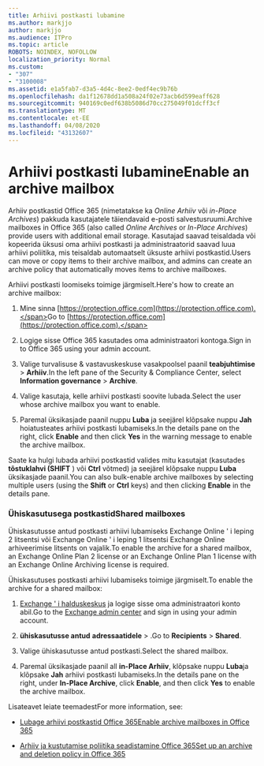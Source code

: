 ```yaml
---
title: Arhiivi postkasti lubamine
ms.author: markjjo
author: markjjo
ms.audience: ITPro
ms.topic: article
ROBOTS: NOINDEX, NOFOLLOW
localization_priority: Normal
ms.custom:
- "307"
- "3100008"
ms.assetid: e1a5fab7-d3a5-4d4c-8ee2-0edf4ec9b76b
ms.openlocfilehash: da1f12678dd1a508a24f02e73acb6d599eaff628
ms.sourcegitcommit: 940169c0edf638b5086d70cc275049f01dcff3cf
ms.translationtype: MT
ms.contentlocale: et-EE
ms.lasthandoff: 04/08/2020
ms.locfileid: "43132607"
---
```

# <a name="enable-an-archive-mailbox"></a><span data-ttu-id="97db6-102">Arhiivi postkasti lubamine</span><span class="sxs-lookup"><span data-stu-id="97db6-102">Enable an archive mailbox</span></span>

<span data-ttu-id="97db6-103">Arhiiv postkastid Office 365 (nimetatakse ka *Online Arhiiv* või *in-Place Archives*) pakkuda kasutajatele täiendavaid e-posti salvestusruumi.</span><span class="sxs-lookup"><span data-stu-id="97db6-103">Archive mailboxes in Office 365 (also called *Online Archives* or *In-Place Archives*) provide users with additional email storage.</span></span> <span data-ttu-id="97db6-104">Kasutajad saavad teisaldada või kopeerida üksusi oma arhiivi postkasti ja administraatorid saavad luua arhiivi poliitika, mis teisaldab automaatselt üksuste arhiivi postkastid.</span><span class="sxs-lookup"><span data-stu-id="97db6-104">Users can move or copy items to their archive mailbox, and admins can create an archive policy that automatically moves items to archive mailboxes.</span></span>
  
<span data-ttu-id="97db6-105">Arhiivi postkasti loomiseks toimige järgmiselt.</span><span class="sxs-lookup"><span data-stu-id="97db6-105">Here's how to create an archive mailbox:</span></span>
  
1. <span data-ttu-id="97db6-106">Mine sinna [https://protection.office.com](https://protection.office.com).</span><span class="sxs-lookup"><span data-stu-id="97db6-106">Go to [https://protection.office.com](https://protection.office.com).</span></span>

2. <span data-ttu-id="97db6-107">Logige sisse Office 365 kasutades oma administraatori kontoga.</span><span class="sxs-lookup"><span data-stu-id="97db6-107">Sign in to Office 365 using your admin account.</span></span>

3. <span data-ttu-id="97db6-108">Valige turvalisuse &amp; vastavuskeskuse vasakpoolsel paanil **teabjuhtimise** \> **Arhiiv**.</span><span class="sxs-lookup"><span data-stu-id="97db6-108">In the left pane of the Security &amp; Compliance Center, select **Information governance** \> **Archive**.</span></span>

4. <span data-ttu-id="97db6-109">Valige kasutaja, kelle arhiivi postkasti soovite lubada.</span><span class="sxs-lookup"><span data-stu-id="97db6-109">Select the user whose archive mailbox you want to enable.</span></span>

5. <span data-ttu-id="97db6-110">Paremal üksikasjade paanil nuppu **Luba** ja seejärel klõpsake nuppu **Jah** hoiatusteates arhiivi postkasti lubamiseks.</span><span class="sxs-lookup"><span data-stu-id="97db6-110">In the details pane on the right, click **Enable** and then click **Yes** in the warning message to enable the archive mailbox.</span></span>

<span data-ttu-id="97db6-111">Saate ka hulgi lubada arhiivi postkastid valides mitu kasutajat (kasutades **tõstuklahvi (SHIFT** ) või **Ctrl** võtmed) ja seejärel klõpsake nuppu **Luba** üksikasjade paanil.</span><span class="sxs-lookup"><span data-stu-id="97db6-111">You can also bulk-enable archive mailboxes by selecting multiple users (using the **Shift** or **Ctrl** keys) and then clicking **Enable** in the details pane.</span></span>
  
### <a name="shared-mailboxes"></a><span data-ttu-id="97db6-112">Ühiskasutusega postkastid</span><span class="sxs-lookup"><span data-stu-id="97db6-112">Shared mailboxes</span></span>

<span data-ttu-id="97db6-113">Ühiskasutusse antud postkasti arhiivi lubamiseks Exchange Online ' i leping 2 litsentsi või Exchange Online ' i leping 1 litsentsi Exchange Online arhiveerimise litsents on vajalik.</span><span class="sxs-lookup"><span data-stu-id="97db6-113">To enable the archive for a shared mailbox, an Exchange Online Plan 2 license or an Exchange Online Plan 1 license with an Exchange Online Archiving license is required.</span></span>  

<span data-ttu-id="97db6-114">Ühiskasutuses postkasti arhiivi lubamiseks toimige järgmiselt.</span><span class="sxs-lookup"><span data-stu-id="97db6-114">To enable the archive for a shared mailbox:</span></span>

1. <span data-ttu-id="97db6-115">[Exchange ' i halduskeskus](https://outlook.office365.com/ecp) ja logige sisse oma administraatori konto abil.</span><span class="sxs-lookup"><span data-stu-id="97db6-115">Go to the [Exchange admin center](https://outlook.office365.com/ecp) and sign in using your admin account.</span></span>

2. <span data-ttu-id="97db6-116">**ühiskasutusse antud** **adressaatidele** > .</span><span class="sxs-lookup"><span data-stu-id="97db6-116">Go to **Recipients** > **Shared**.</span></span>

3. <span data-ttu-id="97db6-117">Valige ühiskasutusse antud postkasti.</span><span class="sxs-lookup"><span data-stu-id="97db6-117">Select the shared mailbox.</span></span>

4. <span data-ttu-id="97db6-118">Paremal üksikasjade paanil all **in-Place Arhiiv**, klõpsake nuppu **Luba**ja klõpsake **Jah** arhiivi postkasti lubamiseks.</span><span class="sxs-lookup"><span data-stu-id="97db6-118">In the details pane on the right, under **In-Place Archive**, click **Enable**, and then click **Yes** to enable the archive mailbox.</span></span>

<span data-ttu-id="97db6-119">Lisateavet leiate teemadest</span><span class="sxs-lookup"><span data-stu-id="97db6-119">For more information, see:</span></span>
  
- [<span data-ttu-id="97db6-120">Lubage arhiivi postkastid Office 365</span><span class="sxs-lookup"><span data-stu-id="97db6-120">Enable archive mailboxes in Office 365</span></span>](https://docs.microsoft.com/office365/securitycompliance/enable-archive-mailboxes)

- [<span data-ttu-id="97db6-121">Arhiiv ja kustutamise poliitika seadistamine Office 365</span><span class="sxs-lookup"><span data-stu-id="97db6-121">Set up an archive and deletion policy in Office 365</span></span>](https://docs.microsoft.com//office365/securitycompliance/set-up-an-archive-and-deletion-policy-for-mailboxes)
